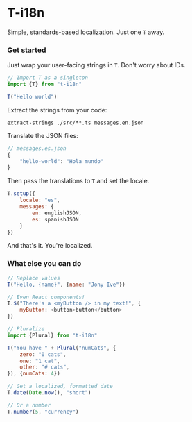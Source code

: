 # T-i18n

Simple, standards-based localization. Just one `T` away.

### Get started

Just wrap your user-facing strings in `T`. Don't worry about IDs.

```js
// Import T as a singleton
import {T} from "t-i18n"

T("Hello world")
```

Extract the strings from your code:

`extract-strings ./src/**.ts messages.en.json`

Translate the JSON files:

```js
// messages.es.json
{
    "hello-world": "Hola mundo"
}
```

Then pass the translations to `T` and set the locale.

```js
T.setup({
    locale: "es",
    messages: {
        en: englishJSON,
        es: spanishJSON
    }
})
```

And that's it. You're localized.

### What else you can do

```js
// Replace values
T("Hello, {name}", {name: "Jony Ive"})

// Even React components!
T.$("There's a <myButton /> in my text!", {
    myButton: <button>button</button>
})

// Pluralize
import {Plural} from "t-i18n"

T("You have " + Plural("numCats", {
    zero: "0 cats",
    one: "1 cat",
    other: "# cats",
}), {numCats: 4})

// Get a localized, formatted date
T.date(Date.now(), "short")

// Or a number
T.number(5, "currency")
```